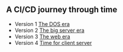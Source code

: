 ## A CI/CD journey through time

* Version 1 [The DOS era](v1/README.md)
* Version 2 [The big server era](v2/README.md)
* Version 3 [The web era](v3/README.md)
* Version 4 [Time for client server](v4/README.md)
